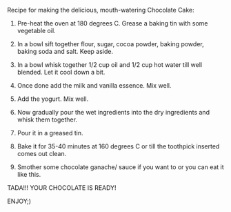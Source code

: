 Recipe for making the delicious, mouth-watering Chocolate Cake:

1. Pre-heat the oven at 180 degrees C. Grease a baking tin with some vegetable oil.

2. In a bowl sift together flour, sugar, cocoa powder, baking powder, baking soda and salt. Keep aside.

3. In a bowl whisk together 1/2 cup oil and 1/2 cup hot water till well blended. Let it cool down a bit.

4. Once done add the milk and vanilla essence. Mix well.

5. Add the yogurt. Mix well.

6. Now gradually pour the wet ingredients into the dry ingredients and whisk them together.

7. Pour it in a greased tin.

8. Bake it for 35-40 minutes at 160 degrees C or till the toothpick inserted comes out clean.

9. Smother some chocolate ganache/ sauce if you want to or you can eat it like this.


TADA!!! YOUR CHOCOLATE IS READY!


ENJOY;)